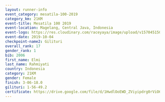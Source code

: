 ```yaml
---
layout: runner-info 
event_category: mesatila-100-2019 
category_km: 21KM 
event-title: Mesatila 100 2019 
event-location: Magelang, Central Java, Indonesia 
event-logo: https://res.cloudinary.com/raceyaya/image/upload/v1570451507/logo/mesastila100_jin7bl.jpg 
event-date: 2019-10-04 
checkpoint-name2: Gilituri 
overall_rank: 17
gender_rank: 1
bib: 2006
first_name: Elmi
last_name: Rahmiyati
country: Indonesia
category: 21KM
gender: Female
finish: 3-06-18.0
gilituri: 1-56-49.2
certificate: https://drive.google.com/file/d/1HwdlOoEWD_ZViyipdrg0rViO6cYVElea/view?usp=sharing
---
```

